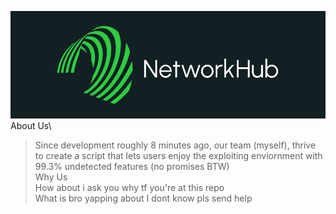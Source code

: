 ![image](https://raw.githubusercontent.com/netizen293/NetworkHub/refs/heads/main/IMG_0133.jpeg)
About Us\
> Since development roughly 8 minutes ago, our team (myself), thrive to create a script that lets users enjoy the exploiting enviornment with 99.3% undetected features (no promises BTW)\
Why Us\
> How about i ask you why tf you're at this repo\
What is bro yapping about
> I dont know pls send help
